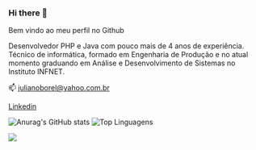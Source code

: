 ### Hi there 👋

Bem vindo ao meu perfil no Github

Desenvolvedor PHP e Java com pouco mais de 4 anos de experiência. Técnico de informática, formado em Engenharia de Produção e no atual momento graduando em Análise e Desenvolvimento de Sistemas no Instituto INFNET.

📫 julianoborel@yahoo.com.br

[Linkedin](www.linkedin.com/in/julianoborel)

![Anurag's GitHub stats](https://github-readme-stats.vercel.app/api?username=julianoborel&show_icons=true&count_private=true&hide_border=true)
![Top Linguagens](https://github-readme-stats.vercel.app/api/top-langs/?username=julianoborel&hide_border=true&layout=compact)


![](https://komarev.com/ghpvc/?username=julianoborel)
